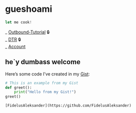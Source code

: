 # gueshoami

```javascript
let me cook!
```

_ [Outbound-Tutorial](https://github.com/gueswhoami/Outbound-Tutorial) 🔒
<br>
_ [DTR](https://github.com/gueswhoami/dtr) 🔒
<br>
_ [Account](https://github.com/gueswhoami/Account/)


## he`y dumbass welcome

Here’s some code I’ve created in my [Gist](https://gist.github.com/gueswhoami/767adb721b8ab9828cfbfd0605be2792):

```python
# This is an example from my Gist
def greet():
    print("Hello from my Gist!")
greet()
```
`
[FidelusAleksander](https://github.com/FidelusAleksander)
`
 
